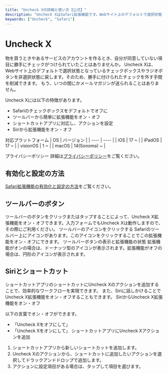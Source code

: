 ```yaml
---
title: "Uncheck Xの詳細と使い方【公式】"
description: "Uncheck XはSafari拡張機能です。Webサイト上のデフォルトで選択状態となっているチェックボックスやラジオボタンを非選択状態に戻す効果があります。これにより、勝手に付けられたチェックを外す手間を削減できます。もう、いつの間にかメールマガジンが送られることはありません。"
keywords: ["Uncheck", "Safari"]
---
```


# Uncheck X

物を買うときやあるサービスのアカウントを作るとき、自分が同意していない項目に勝手にチェックがつけられていたことはありませんか。
Uncheck Xは、Webサイト上のデフォルトで選択状態となっているチェックボックスやラジオボタンを非選択状態に戻します。そのため、勝手に付けられたチェックを外す手間を削減できます。
もう、いつの間にかメールマガジンが送られることはありません。

Uncheck Xには以下の特徴があります。

- Safariのチェックボックスをデフォルトでオフに
- ツールバーから簡単に拡張機能をオン・オフ
- ショートカットアプリに対応し、アクションを設定
- Siriから拡張機能をオン・オフ

対応プラットフォーム
| OS | バージョン |
| ---- | ---- |
| iOS | 17 ~ |
| iPadOS | 17 ~ |
| visionOS | 1 ~ |
| macOS | 14(Sonoma) ~ |

プライバシーポリシー
詳細は[プライバシーポリシー](/privacy)をご覧ください。

## 有効化と設定の方法
[Safari拡張機能の有効化と設定の方法](/product/tips/safari_settings)をご覧ください。

## ツールバーのボタン
ツールバーのボタンをクリックまたはタップすることによって、Uncheck X拡張機能をオン・オフできます。入力フォームでもUncheck Xは動作しますので、その際にご利用ください。
ツールバーのアイコンをクリックする
Safariのツールバー上にアイコンがあります。このアイコンをクリックすることでこの拡張機能をオン・オフにできます。
ツールバーボタンの表示と拡張機能の状態
拡張機能がオンの場合は、ドーナッツ型のアイコンが表示されます。拡張機能がオフの場合は、円形のアイコンが表示されます。

## Siriとショートカット
ショートカットアプリのショートカットにUncheck Xのアクションを追加することで、効率的なワークフローを実現できます。
また、Siriに話しかけることでUncheck X拡張機能をオン・オフすることもできます。
SiriからUncheck X拡張機能をオン・オフ

以下の言葉でオン・オフができます。
- 「Uncheck Xをオフにして」
- 「Uncheck Xをオンにして」
ショートカットアプリにUncheck Xアクションを追加

1. ショートカットアプリから新しいショートカットを追加します。
2. Uncheck Xのアクションから、ショートカットに追加したいアクションを選択してドラックアンドドロップで追加します。
3. アクションに設定項目がある場合は、タップして項目を選びます。